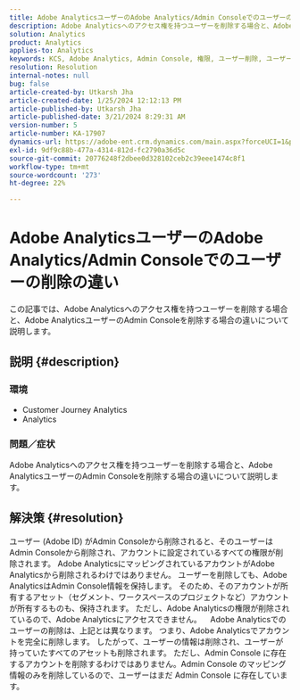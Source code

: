 ```yaml
---
title: Adobe AnalyticsユーザーのAdobe Analytics/Admin Consoleでのユーザーの削除の違い
description: Adobe Analyticsへのアクセス権を持つユーザーを削除する場合と、Adobe AnalyticsユーザーのAdmin Consoleを削除する場合の違いについて説明します。
solution: Analytics
product: Analytics
applies-to: Analytics
keywords: KCS, Adobe Analytics, Admin Console, 権限, ユーザー削除, ユーザーの削除
resolution: Resolution
internal-notes: null
bug: false
article-created-by: Utkarsh Jha
article-created-date: 1/25/2024 12:12:13 PM
article-published-by: Utkarsh Jha
article-published-date: 3/21/2024 8:29:31 AM
version-number: 5
article-number: KA-17907
dynamics-url: https://adobe-ent.crm.dynamics.com/main.aspx?forceUCI=1&pagetype=entityrecord&etn=knowledgearticle&id=27a7d5f6-7abb-ee11-a569-6045bd0065b6
exl-id: 9df9c88b-477a-4314-812d-fc2790a36d5c
source-git-commit: 20776248f2dbee0d328102ceb2c39eee1474c8f1
workflow-type: tm+mt
source-wordcount: '273'
ht-degree: 22%

---
```


# Adobe AnalyticsユーザーのAdobe Analytics/Admin Consoleでのユーザーの削除の違い


この記事では、Adobe Analyticsへのアクセス権を持つユーザーを削除する場合と、Adobe AnalyticsユーザーのAdmin Consoleを削除する場合の違いについて説明します。

## 説明 {#description}


### <b>環境</b>

- Customer Journey Analytics
- Analytics




### <b>問題／症状</b>

Adobe Analyticsへのアクセス権を持つユーザーを削除する場合と、Adobe AnalyticsユーザーのAdmin Consoleを削除する場合の違いについて説明します。


## 解決策 {#resolution}


ユーザー (Adobe ID) がAdmin Consoleから削除されると、そのユーザーはAdmin Consoleから削除され、アカウントに設定されているすべての権限が削除されます。
Adobe AnalyticsにマッピングされているアカウントがAdobe Analyticsから削除されるわけではありません。 ユーザーを削除しても、Adobe AnalyticsはAdmin Console情報を保持します。
そのため、そのアカウントが所有するアセット（セグメント、ワークスペースのプロジェクトなど）アカウントが所有するものも、保持されます。
ただし、Adobe Analyticsの権限が削除されているので、Adobe Analyticsにアクセスできません。
  
Adobe Analyticsでのユーザーの削除は、上記とは異なります。 つまり、Adobe Analyticsでアカウントを完全に削除します。
したがって、ユーザーの情報は削除され、ユーザーが持っていたすべてのアセットも削除されます。
ただし、Admin Console に存在するアカウントを削除するわけではありません。Admin Console のマッピング情報のみを削除しているので、ユーザーはまだ Admin Console に存在しています。
